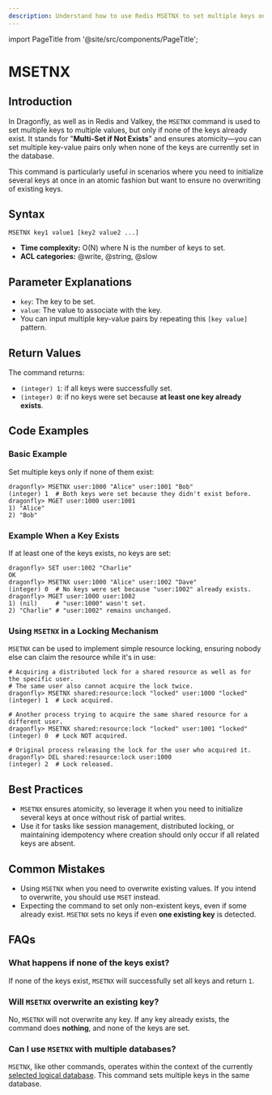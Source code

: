 ```yaml
---
description: Understand how to use Redis MSETNX to set multiple keys only if they don't exist.
---
```


import PageTitle from '@site/src/components/PageTitle';

# MSETNX

<PageTitle title="Redis MSETNX Command (Documentation) | Dragonfly" />

## Introduction

In Dragonfly, as well as in Redis and Valkey, the `MSETNX` command is used to set multiple keys to multiple values, but only if none of the keys already exist.
It stands for "**Multi-Set if Not Exists**" and ensures atomicity—you can set multiple key-value pairs only when none of the keys are currently set in the database.

This command is particularly useful in scenarios where you need to initialize several keys at once in an atomic fashion but want to ensure no overwriting of existing keys.

## Syntax

```shell
MSETNX key1 value1 [key2 value2 ...]
```

- **Time complexity:** O(N) where N is the number of keys to set.
- **ACL categories:** @write, @string, @slow

## Parameter Explanations

- `key`: The key to be set.
- `value`: The value to associate with the key.
- You can input multiple key-value pairs by repeating this `[key value]` pattern.

## Return Values

The command returns:

- `(integer) 1`: if all keys were successfully set.
- `(integer) 0`: if no keys were set because **at least one key already exists**.

## Code Examples

### Basic Example

Set multiple keys only if none of them exist:

```shell
dragonfly> MSETNX user:1000 "Alice" user:1001 "Bob"
(integer) 1  # Both keys were set because they didn't exist before.
dragonfly> MGET user:1000 user:1001
1) "Alice"
2) "Bob"
```

### Example When a Key Exists

If at least one of the keys exists, no keys are set:

```shell
dragonfly> SET user:1002 "Charlie"
OK
dragonfly> MSETNX user:1000 "Alice" user:1002 "Dave"
(integer) 0  # No keys were set because "user:1002" already exists.
dragonfly> MGET user:1000 user:1002
1) (nil)     # "user:1000" wasn't set.
2) "Charlie" # "user:1002" remains unchanged.
```

### Using `MSETNX` in a Locking Mechanism

`MSETNX` can be used to implement simple resource locking, ensuring nobody else can claim the resource while it's in use:

```shell
# Acquiring a distributed lock for a shared resource as well as for the specific user.
# The same user also cannot acquire the lock twice.
dragonfly> MSETNX shared:resource:lock "locked" user:1000 "locked"
(integer) 1  # Lock acquired.

# Another process trying to acquire the same shared resource for a different user.
dragonfly> MSETNX shared:resource:lock "locked" user:1001 "locked"
(integer) 0  # Lock NOT acquired.

# Original process releasing the lock for the user who acquired it.
dragonfly> DEL shared:resource:lock user:1000
(integer) 2  # Lock released.
```

## Best Practices

- `MSETNX` ensures atomicity, so leverage it when you need to initialize several keys at once without risk of partial writes.
- Use it for tasks like session management, distributed locking, or maintaining idempotency where creation should only occur if all related keys are absent.

## Common Mistakes

- Using `MSETNX` when you need to overwrite existing values.
  If you intend to overwrite, you should use `MSET` instead.
- Expecting the command to set only non-existent keys, even if some already exist.
  `MSETNX` sets no keys if even **one existing key** is detected.

## FAQs

### What happens if none of the keys exist?

If none of the keys exist, `MSETNX` will successfully set all keys and return `1`.

### Will `MSETNX` overwrite an existing key?

No, `MSETNX` will not overwrite any key.
If any key already exists, the command does **nothing**, and none of the keys are set.

### Can I use `MSETNX` with multiple databases?

`MSETNX`, like other commands, operates within the context of the currently [selected logical database](../server-management/select).
This command sets multiple keys in the same database.
